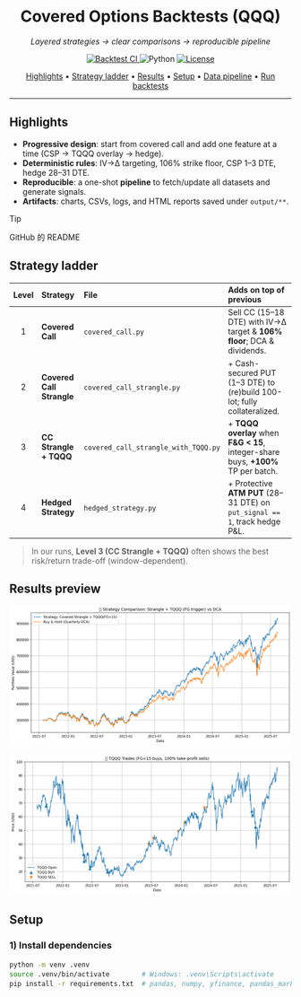 <h1 align="center">Covered Options Backtests (QQQ)</h1>
<p align="center"><em>Layered strategies → clear comparisons → reproducible pipeline</em></p>

<p align="center">
  <a href="https://github.com/yudonglu1136/Covered_Call_Backtest/actions">
    <img alt="Backtest CI"
         src="https://img.shields.io/github/actions/workflow/status/yudonglu1136/Covered_Call_Backtest/run-covered-call.yml?label=Backtest%20CI&logo=githubactions">
  </a>
  <img alt="Python"
       src="https://img.shields.io/badge/Python-3.11+-3776AB?logo=python&logoColor=white">
  <a href="LICENSE"><img alt="License" src="https://img.shields.io/badge/License-MIT-green.svg"></a>
</p>

<p align="center">
  <a href="#highlights">Highlights</a> •
  <a href="#strategy-ladder">Strategy ladder</a> •
  <a href="#results-preview">Results</a> •
  <a href="#setup">Setup</a> •
  <a href="#data-pipeline">Data pipeline</a> •
  <a href="#run-backtests">Run backtests</a>
</p>

---

## Highlights
- **Progressive design**: start from covered call and add one feature at a time (CSP → TQQQ overlay → hedge).
- **Deterministic rules**: IV→Δ targeting, 106% strike floor, CSP 1–3 DTE, hedge 28–31 DTE.
- **Reproducible**: a one-shot **pipeline** to fetch/update all datasets and generate signals.
- **Artifacts**: charts, CSVs, logs, and HTML reports saved under `output/**`.

> [!TIP]
> GitHub 的 README 

## Strategy ladder
| Level | Strategy | File | Adds on top of previous |
| :--: | :-- | :-- | :-- |
| 1 | **Covered Call** | `covered_call.py` | Sell CC (15–18 DTE) with IV→Δ target & **106% floor**; DCA & dividends. |
| 2 | **Covered Call Strangle** | `covered_call_strangle.py` | + Cash-secured PUT (1–3 DTE) to (re)build 100-lot; fully collateralized. |
| 3 | **CC Strangle + TQQQ** | `covered_call_strangle_with_TQQQ.py` | + **TQQQ overlay** when **F&G < 15**, integer-share buys, **+100%** TP per batch. |
| 4 | **Hedged Strategy** | `hedged_strategy.py` | + Protective **ATM PUT** (28–31 DTE) on `put_signal == 1`, track hedge P&L. |

> In our runs, **Level 3 (CC Strangle + TQQQ)** often shows the best risk/return trade-off (window-dependent).

## Results preview
<p align="center">

  <img src="output/covered_call_strangle_TQQQ/strategy_comparison_2025-08-15.png" width="820" alt="Strategy vs DCA">
</p>

<p align="center">
  <img src="output/covered_call_strangle_TQQQ/tqqq_trades_2025-08-15.png" width="820" alt="TQQQ trades">
</p>


## Setup

### 1) Install dependencies
```bash
python -m venv .venv
source .venv/bin/activate        # Windows: .venv\Scripts\activate
pip install -r requirements.txt  # pandas, numpy, yfinance, pandas_market_calendars, requests, scipy, matplotlib, python-dotenv, etc.
